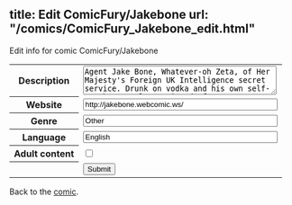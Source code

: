 title: Edit ComicFury/Jakebone
url: "/comics/ComicFury_Jakebone_edit.html"
---
Edit info for comic ComicFury/Jakebone

<form name="comic" action="http://gaepostmail.appspot.com/comic/" method="post">
<table class="comicinfo">
<tr>
<th>Description</th><td><textarea name="description" cols="40" rows="3">Agent Jake Bone, Whatever-oh Zeta, of Her Majesty's Foreign UK Intelligence secret service. Drunk on vodka and his own self-worth, utterly convinced of a conservative British male's uncontested superiority over all others. Racist, narcissistic, sexist, and just generally rude, Jake Bone is a true hero for our times. Yes, this is yet another James Bond parody in a world over-crowded with the things. The difference: thoroughness! As much as feasible, this is an UNABRIDGED parody, doing EVERY official film in-depth and unexpurgated. All done Airplane!-style. Enjoy.</textarea></td>
</tr>
<tr>
<th>Website</th><td><input type="text" name="url" value="http://jakebone.webcomic.ws/" size="40"/></td>
</tr>
<tr>
<th>Genre</th><td><input type="text" name="genre" value="Other" size="40"/></td>
</tr>
<tr>
<th>Language</th><td><input type="text" name="language" value="English" size="40"/></td>
</tr>
<tr>
<th>Adult content</th><td><input type="checkbox" name="adult" value="adult" /></td>
</tr>
<tr>
<th></th><td>
<input type="hidden" name="comic" value="ComicFury_Jakebone" />
<input type="submit" name="submit" value="Submit" />
</td>
</tr>
</table>
</form>

Back to the [comic](ComicFury_Jakebone.html).
